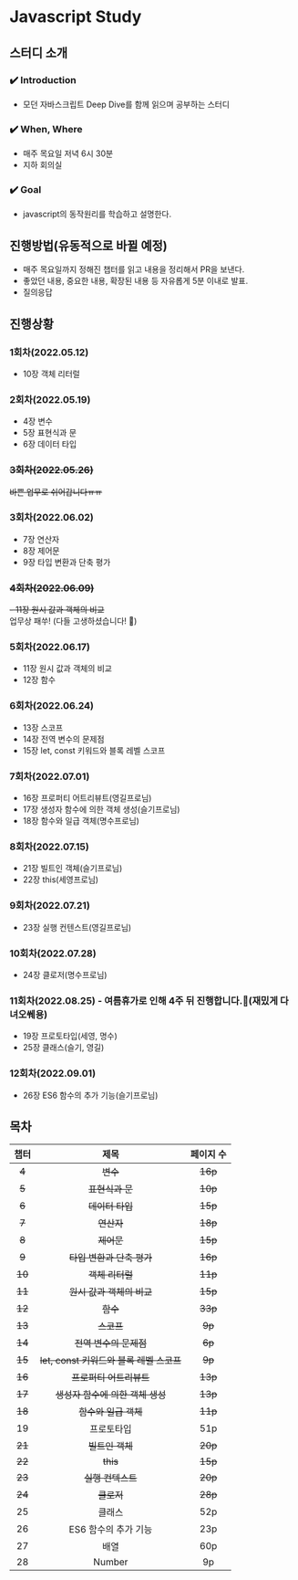 # Javascript Study
## 스터디 소개

### ✔️ Introduction 
- 모던 자바스크립트 Deep Dive를 함께 읽으며 공부하는 스터디

### ✔️ When, Where
- 매주 목요일 저녁 6시 30분
- 지하 회의실

### ✔️ Goal
- javascript의 동작원리를 학습하고 설명한다.

## 진행방법(유동적으로 바뀔 예정)
- 매주 목요일까지 정해진 챕터를 읽고 내용을 정리해서 PR을 보낸다.
- 좋았던 내용, 중요한 내용, 확장된 내용 등 자유롭게 5분 이내로 발표.
- 질의응답

## 진행상황
### 1회차(2022.05.12)
- 10장 객체 리터럴

### 2회차(2022.05.19)
- 4장 변수
- 5장 표현식과 문
- 6장 데이터 타입

### ~~3회차(2022.05.26)~~
~~바쁜 업무로 쉬어갑니다ㅠㅠ~~

### 3회차(2022.06.02)
- 7장 연산자
- 8장 제어문
- 9장 타입 변환과 단축 평가

### ~~4회차(2022.06.09)~~
~~- 11장 원시 값과 객체의 비교~~
<br>
업무상 패쑤! (다들 고생하셨습니다! 🤗)

### 5회차(2022.06.17)
- 11장 원시 값과 객체의 비교
- 12장 함수

### 6회차(2022.06.24)
- 13장 스코프
- 14장 전역 변수의 문제점
- 15장 let, const 키워드와 블록 레벨 스코프

### 7회차(2022.07.01)
- 16장 프로퍼티 어트리뷰트(영길프로님)
- 17장 생성자 함수에 의한 객체 생성(슬기프로님)
- 18장 함수와 일급 객체(명수프로님)

### 8회차(2022.07.15)
- 21장 빌트인 객체(슬기프로님)
- 22장 this(세영프로님)


### 9회차(2022.07.21)
- 23장 실행 컨텐스트(영길프로님)


### 10회차(2022.07.28)
- 24장 클로저(명수프로님)


### 11회차(2022.08.25) - 여름휴가로 인해 4주 뒤 진행합니다.🤗(재밌게 다녀오쒜용)
- 19장 프로토타입(세영, 명수)
- 25장 클래스(슬기, 영길)

### 12회차(2022.09.01)
- 26장 ES6 함수의 추가 기능(슬기프로님)


## 목차
|   챕터   |            제목             |  페이지 수  |
|:------:|:-------------------------:|:-------:|
|   ~~4~~    |            ~~변수~~             |   ~~16p~~   |
|   ~~5~~    |          ~~표현식과 문~~           |   ~~10p~~   |
|   ~~6~~    |          ~~데이터 타입~~           |   ~~15p~~   |
|   ~~7~~    |            ~~연산자~~            |   ~~18p~~  |
|   ~~8~~    |            ~~제어문~~            |   ~~15p~~   |
|   ~~9~~    |       ~~타입 변환과 단축 평가~~        |   ~~16p~~   |
| ~~10~~ |        ~~객체 리터럴~~         | ~~11p~~ |
|   ~~11~~   |       ~~원시 값과 객체의 비교~~        |   ~~15p~~   |
|   ~~12~~   |            ~~함수~~             |   ~~33p~~   |
|   ~~13~~   |            ~~스코프~~            |   ~~9p~~    |
|   ~~14~~   |        ~~전역 변수의 문제점~~         |   ~~6p~~    |
|   ~~15~~   | ~~let, const 키워드와 블록 레벨 스코프~~ |   ~~9p~~    |
|   ~~16~~   |        ~~프로퍼티 어트리뷰트~~         |   ~~13p~~   |
|   ~~17~~   |     ~~생성자 함수에 의한 객체 생성~~      |   ~~13p~~   |
|   ~~18~~   |         ~~함수와 일급 객체~~         |   ~~11p~~   |
|   19   |           프로토타입           |   51p   |
|   ~~21~~   |          ~~빌트인 객체~~           |   ~~20p~~   |
|   ~~22~~   |           ~~this~~            |   ~~15p~~   |
|   ~~23~~   |          ~~실행 컨텍스트~~          |   ~~20p~~   |
|   ~~24~~   |       ~~클로저~~       |   ~~28p~~   |
|   25   |            클래스             |   52p   |
|   26   |           ES6 함수의 추가 기능             |   23p  |
|   27   |           배열             |   60p   |
|   28   |           Number             |   9p   |

